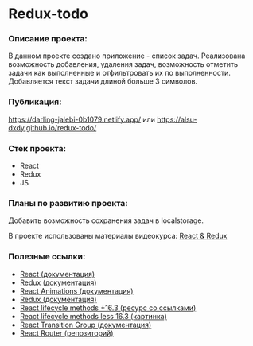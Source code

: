 #  Redux-todo

### Описание проекта:
В данном проекте создано приложение - список задач. 
Реализована возможность добавления, удаления задач, возможность отметить задачи как выполненные и отфильтровать их по выполненности. Добавляется текст задачи длиной больше 3 символов.

### Публикация:
https://darling-jalebi-0b1079.netlify.app/
или
https://alsu-dxdy.github.io/redux-todo/

### Стек проекта:
- React
- Redux
- JS

### Планы по развитию проекта:
Добавить возможность сохранения задач в localstorage.

В проекте использованы материалы видеокурса:
[React & Redux](https://youtu.be/2vujABNBFAY)

### Полезные ссылки:
- [React (документация)](https://reactjs.org/docs/getting-started.html)
- [Redux (документация)](https://redux.js.org/)
- [React Animations (документация)](https://reactcommunity.org/react-transition-group/)
- [Redux (документация)](https://redux.js.org/)
- [React lifecycle methods +16.3 (ресурс со ссылками)](http://projects.wojtekmaj.pl/react-lifecycle-methods-diagram/)
- [React lifecycle methods less 16.3 (картинка)](https://webjustify.com/wp-content/uploads/2018/04/component-lifecycle.png)
- [React Transition Group (документация)](https://reactcommunity.org/react-transition-group/)
- [React Router (репозиторий)](https://github.com/ReactTraining/react-router)



